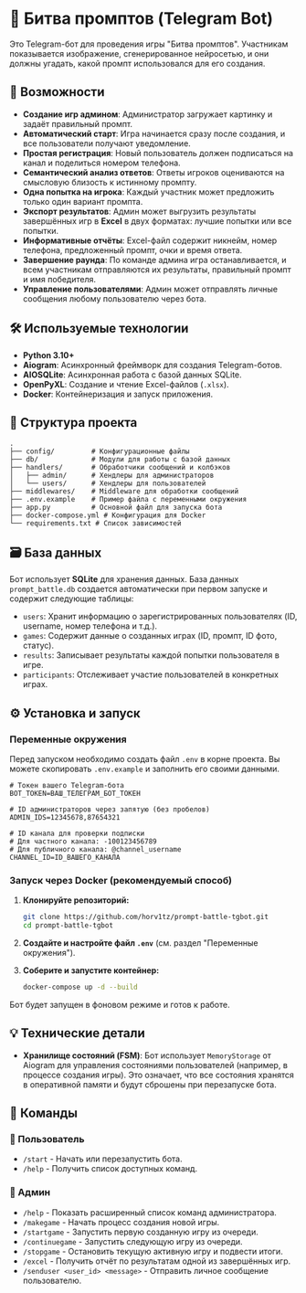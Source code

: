# 🥊 Битва промптов (Telegram Bot)

Это Telegram-бот для проведения игры "Битва промптов". Участникам показывается изображение, сгенерированное нейросетью, и они должны угадать, какой промпт использовался для его создания.

## 🚀 Возможности

- **Создание игр админом**: Администратор загружает картинку и задаёт правильный промпт.
- **Автоматический старт**: Игра начинается сразу после создания, и все пользователи получают уведомление.
- **Простая регистрация**: Новый пользователь должен подписаться на канал и поделиться номером телефона.
- **Семантический анализ ответов**: Ответы игроков оцениваются на смысловую близость к истинному промпту.
- **Одна попытка на игрока**: Каждый участник может предложить только один вариант промпта.
- **Экспорт результатов**: Админ может выгрузить результаты завершённых игр в **Excel** в двух форматах: лучшие попытки или все попытки.
- **Информативные отчёты**: Excel-файл содержит никнейм, номер телефона, предложенный промпт, очки и время ответа.
- **Завершение раунда**: По команде админа игра останавливается, и всем участникам отправляются их результаты, правильный промпт и имя победителя.
- **Управление пользователями**: Админ может отправлять личные сообщения любому пользователю через бота.

## 🛠️ Используемые технологии

- **Python 3.10+**
- **Aiogram**: Асинхронный фреймворк для создания Telegram-ботов.
- **AIOSQLite**: Асинхронная работа с базой данных SQLite.
- **OpenPyXL**: Создание и чтение Excel-файлов (`.xlsx`).
- **Docker**: Контейнеризация и запуск приложения.

## 📂 Структура проекта

```
.
├── config/         # Конфигурационные файлы
├── db/             # Модули для работы с базой данных
├── handlers/       # Обработчики сообщений и колбэков
│   ├── admin/      # Хендлеры для администраторов
│   └── users/      # Хендлеры для пользователей
├── middlewares/    # Middleware для обработки сообщений
├── .env.example    # Пример файла с переменными окружения
├── app.py          # Основной файл для запуска бота
├── docker-compose.yml # Конфигурация для Docker
└── requirements.txt # Список зависимостей
```

## 🗃️ База данных

Бот использует **SQLite** для хранения данных. База данных `prompt_battle.db` создается автоматически при первом запуске и содержит следующие таблицы:

-   `users`: Хранит информацию о зарегистрированных пользователях (ID, username, номер телефона и т.д.).
-   `games`: Содержит данные о созданных играх (ID, промпт, ID фото, статус).
-   `results`: Записывает результаты каждой попытки пользователя в игре.
-   `participants`: Отслеживает участие пользователей в конкретных играх.

## ⚙️ Установка и запуск

### Переменные окружения

Перед запуском необходимо создать файл `.env` в корне проекта. Вы можете скопировать `.env.example` и заполнить его своими данными.

```env
# Токен вашего Telegram-бота
BOT_TOKEN=ВАШ_ТЕЛЕГРАМ_БОТ_ТОКЕН

# ID администраторов через запятую (без пробелов)
ADMIN_IDS=12345678,87654321

# ID канала для проверки подписки
# Для частного канала: -100123456789
# Для публичного канала: @channel_username
CHANNEL_ID=ID_ВАШЕГО_КАНАЛА
```

### Запуск через Docker (рекомендуемый способ)

1.  **Клонируйте репозиторий:**
    ```bash
    git clone https://github.com/horv1tz/prompt-battle-tgbot.git
    cd prompt-battle-tgbot
    ```

2.  **Создайте и настройте файл `.env`** (см. раздел "Переменные окружения").

3.  **Соберите и запустите контейнер:**
    ```bash
    docker-compose up -d --build
    ```

Бот будет запущен в фоновом режиме и готов к работе.

## 💡 Технические детали

-   **Хранилище состояний (FSM)**: Бот использует `MemoryStorage` от Aiogram для управления состояниями пользователей (например, в процессе создания игры). Это означает, что все состояния хранятся в оперативной памяти и будут сброшены при перезапуске бота.

## 📖 Команды

### 👤 Пользователь
- `/start` - Начать или перезапустить бота.
- `/help` - Получить список доступных команд.

### 👑 Админ
- `/help` - Показать расширенный список команд администратора.
- `/makegame` - Начать процесс создания новой игры.
- `/startgame` - Запустить первую созданную игру из очереди.
- `/continuegame` - Запустить следующую игру из очереди.
- `/stopgame` - Остановить текущую активную игру и подвести итоги.
- `/excel` - Получить отчёт по результатам одной из завершённых игр.
- `/senduser <user_id> <message>` - Отправить личное сообщение пользователю.
